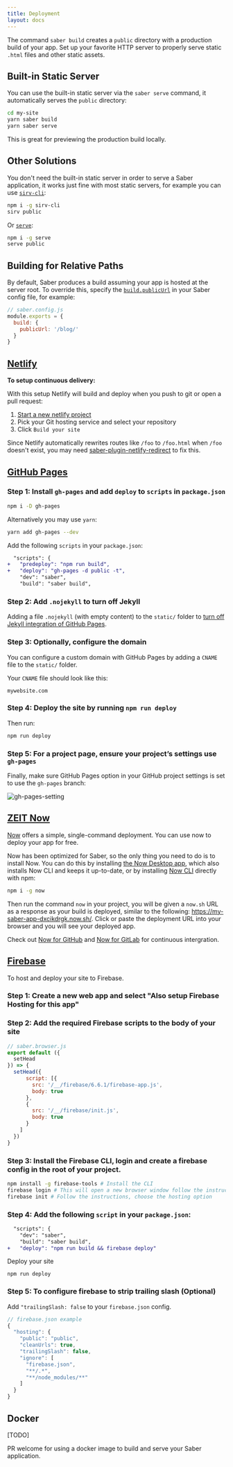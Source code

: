 ```yaml
---
title: Deployment
layout: docs
---
```


The command `saber build` creates a `public` directory with a production build of your app. Set up your favorite HTTP server to properly serve static `.html` files and other static assets.

## Built-in Static Server

You can use the built-in static server via the `saber serve` command, it automatically serves the `public` directory:

```bash
cd my-site
yarn saber build
yarn saber serve
```

This is great for previewing the production build locally.

## Other Solutions

You don't need the built-in static server in order to serve a Saber application, it works just fine with most static servers, for example you can use [`sirv-cli`](https://github.com/lukeed/sirv/tree/master/packages/sirv-cli):

```bash
npm i -g sirv-cli
sirv public
```

Or [`serve`](https://github.com/zeit/serve):

```bash
npm i -g serve
serve public
```

## Building for Relative Paths

By default, Saber produces a build assuming your app is hosted at the server root.
To override this, specify the [`build.publicUrl`](./saber-config.md#publicurl) in your Saber config file, for example:

```js
// saber.config.js
module.exports = {
  build: {
    publicUrl: '/blog/'
  }
}
```

## [Netlify](https://www.netlify.com/)

**To setup continuous delivery:**

With this setup Netlify will build and deploy when you push to git or open a pull request:

1. [Start a new netlify project](https://app.netlify.com/signup)
2. Pick your Git hosting service and select your repository
3. Click `Build your site`

Since Netlify automatically rewrites routes like `/foo` to `/foo.html` when `/foo` doesn't exist, you may need [saber-plugin-netlify-redirect](https://github.com/egoist/saber/tree/master/packages/saber-plugin-netlify-redirect) to fix this.

## [GitHub Pages](https://pages.github.com/)

### Step 1: Install `gh-pages` and add `deploy` to `scripts` in `package.json`

```bash
npm i -D gh-pages
```

Alternatively you may use `yarn`:

```bash
yarn add gh-pages --dev
```

Add the following `scripts` in your `package.json`:

```diff
  "scripts": {
+   "predeploy": "npm run build",
+   "deploy": "gh-pages -d public -t",
    "dev": "saber",
    "build": "saber build",
```

### Step 2: Add `.nojekyll` to turn off Jekyll

Adding a file `.nojekyll` (with empty content) to the `static/` folder to [turn off Jekyll integration of GitHub Pages](https://help.github.com/en/articles/files-that-start-with-an-underscore-are-missing).

### Step 3: Optionally, configure the domain

You can configure a custom domain with GitHub Pages by adding a `CNAME` file to the `static/` folder.

Your `CNAME` file should look like this:

```
mywebsite.com
```

### Step 4: Deploy the site by running `npm run deploy`

Then run:

```bash
npm run deploy
```

### Step 5: For a project page, ensure your project’s settings use `gh-pages`

Finally, make sure GitHub Pages option in your GitHub project settings is set to use the `gh-pages` branch:

![gh-pages-setting](@/images/gh-pages-setting.png)

## [ZEIT Now](https://zeit.co/now)

[Now](https://zeit.co/docs) offers a simple, single-command deployment. You can use now to deploy your app for free.

Now has been optimized for Saber, so the only thing you need to do is to install Now. You can do this by installing [the Now Desktop app](https://zeit.co/download), which also installs Now CLI and keeps it up-to-date, or by installing [Now CLI](https://zeit.co/download#now-cli) directly with npm:

```bash
npm i -g now
```

Then run the command `now` in your project, you will be given a `now.sh` URL as a response as your build is deployed, similar to the following: https://my-saber-app-dxcikdrgk.now.sh/. Click or paste the deployment URL into your browser and you will see your deployed app.

Check out [Now for GitHub](https://zeit.co/docs/v2/integrations/now-for-github) and [Now for GitLab](https://zeit.co/docs/v2/integrations/now-for-gitlab/) for continuous intergration.

## [Firebase](https://firebase.google.com/)

To host and deploy your site to Firebase.

### Step 1: Create a new web app and select "Also setup Firebase Hosting for this app"

### Step 2: Add the required Firebase scripts to the body of your site

```js
// saber.browser.js
export default ({
  setHead
}) => {
  setHead({
      script: [{
        src: '/__/firebase/6.6.1/firebase-app.js',
        body: true
      },
      {
        src: '/__/firebase/init.js',
        body: true
      }
    ]
  })
}
```

### Step 3: Install the Firebase CLI, login and create a firebase config in the root of your project.

```bash
npm install -g firebase-tools # Install the CLI
firebase login # This will open a new browser window follow the instructions
firebase init # Follow the instructions, choose the hosting option
```

### Step 4: Add the following `script` in your `package.json`:

```diff
  "scripts": {
    "dev": "saber",
    "build": "saber build",
+   "deploy": "npm run build && firebase deploy"
```

Deploy your site

```
npm run deploy
```

### Step 5: To configure firebase to strip trailing slash (Optional)

Add `"trailingSlash: false` to your `firebase.json` config.

```js
// firebase.json example
{
  "hosting": {
    "public": "public",
    "cleanUrls": true,
    "trailingSlash": false,
    "ignore": [
      "firebase.json",
      "**/.*",
      "**/node_modules/**"
    ]
  }
}
```

## Docker

[TODO]

PR welcome for using a docker image to build and serve your Saber application.
